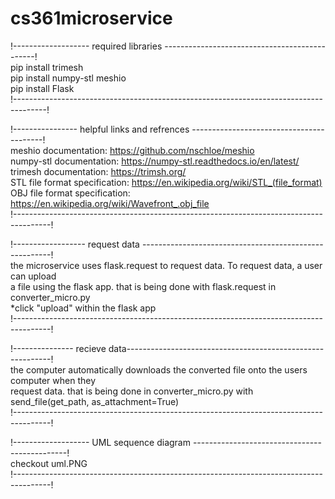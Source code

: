 # cs361microservice

!------------------- required libraries ----------------------------------------------!<br />
 pip install trimesh<br />
 pip install numpy-stl meshio<br />
 pip install Flask<br />
!--------------------------------------------------------------------------------------!<br />


!---------------- helpful links and refrences -----------------------------------------!<br />
meshio documentation: https://github.com/nschloe/meshio<br />
numpy-stl documentation: https://numpy-stl.readthedocs.io/en/latest/<br />
trimesh documentation: https://trimsh.org/<br />
STL file format specification: https://en.wikipedia.org/wiki/STL_(file_format)<br />
OBJ file format specification: https://en.wikipedia.org/wiki/Wavefront_.obj_file<br />
!---------------------------------------------------------------------------------------!<br />


!------------------ request data -------------------------------------------------------!<br />
the microservice uses flask.request to request data. To request data, a user can upload <br />
a file using the flask app. that is being done with flask.request in converter_micro.py<br />
*click "upload" within the flask app<br />
!---------------------------------------------------------------------------------------!<br />


!--------------- recieve data-----------------------------------------------------------!<br />
the computer automatically downloads the converted file onto the users computer when they<br />
request data. that is being done in converter_micro.py with send_file(get_path, as_attachment=True)<br />
!---------------------------------------------------------------------------------------!<br />


!------------------- UML sequence diagram ----------------------------------------------!<br />
checkout uml.PNG<br />
!---------------------------------------------------------------------------------------!<br />
